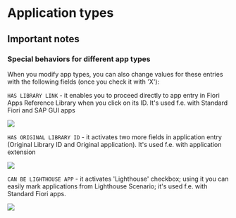 # Application types

## Important notes
### Special behaviors for different app types

When you modify app types, you can also change values for these entries with the following fields (once you check it with 'X'):

`HAS LIBRARY LINK` - it enables you to proceed directly to app entry in Fiori Apps Reference Library when you click on its ID. It's used f.e. with Standard Fiori and SAP GUI apps

![](/res/library_link.png)

`HAS ORIGINAL LIBRARY ID` - it activates two more fields in application entry (Original Library ID and Original application). It's used f.e. with application extension

![](/res/extended_app_fields.png)

`CAN BE LIGHTHOUSE APP` - it activates 'Lighthouse' checkbox; using it you can easily mark applications from Lighthouse Scenario; it's used f.e. with Standard Fiori apps.

![](/res/lighthouse_checkbox.png)

